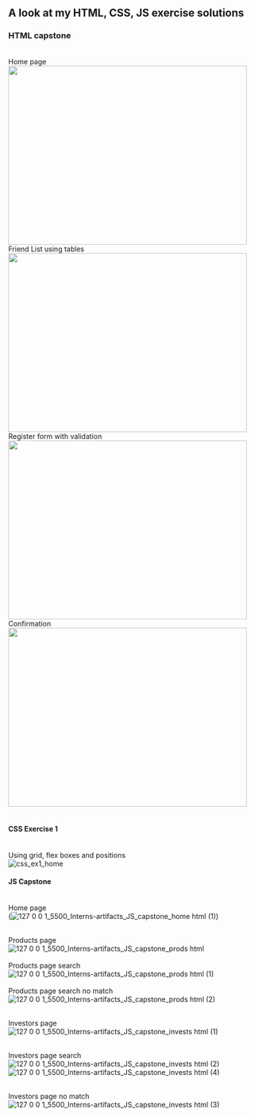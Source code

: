 ## A look at my HTML, CSS, JS exercise solutions
### HTML capstone
<br>Home page<br>
<img src="https://github.com/dpw950/Interns-artifacts/assets/68768878/39db34f1-d877-4b17-a874-2434f38ac859" height="360" width="480">
<br>Friend List using tables<br>
<img src="https://github.com/dpw950/Interns-artifacts/assets/68768878/68375030-0979-4e3e-af89-5e34bb16ad5d" height="360" width="480">
<br>
Register form with validation<br>
<img src="https://github.com/dpw950/Interns-artifacts/assets/68768878/75fc473b-30ee-4044-97e7-56c3b2db48cc" height="360" width="480">
<br>
Confirmation<br>
<img src="https://github.com/dpw950/Interns-artifacts/assets/68768878/7bf5373e-be27-44dd-a2ff-2e95dcf2b37d" height="360" width="480">
<br><br>

#### CSS Exercise 1
<br>Using grid, flex boxes and positions<br>
![css_ex1_home](https://github.com/dpw950/Interns-artifacts/assets/68768878/313217ea-2874-4923-abb1-041b7ab00f55)
<br>

#### JS Capstone
<br>Home page<br>
(![127 0 0 1_5500_Interns-artifacts_JS_capstone_home html (1)](https://github.com/dpw950/Interns-artifacts/assets/68768878/a2b93fcb-066c-4a8c-a1d8-47d6d422d901))
<br>

<br>Products page<br>
![127 0 0 1_5500_Interns-artifacts_JS_capstone_prods html](https://github.com/dpw950/Interns-artifacts/assets/68768878/a7fbeb43-72fd-48b1-988a-42b9f8c140b5)
<br>
<br>Products page search<br>
![127 0 0 1_5500_Interns-artifacts_JS_capstone_prods html (1)](https://github.com/dpw950/Interns-artifacts/assets/68768878/35eef4fb-496f-46a3-a809-7ddec2ffc36d)
<br>
<br>Products page search no match<br>
![127 0 0 1_5500_Interns-artifacts_JS_capstone_prods html (2)](https://github.com/dpw950/Interns-artifacts/assets/68768878/c35d30b3-98e5-4d13-b0be-07ddaa48da2d)
<br>

<br>Investors page<br>
![127 0 0 1_5500_Interns-artifacts_JS_capstone_invests html (1)](https://github.com/dpw950/Interns-artifacts/assets/68768878/a6d09daa-62ce-4867-a58d-21cdaa0e3b04)
<br>

<br>Investors page search<br>
![127 0 0 1_5500_Interns-artifacts_JS_capstone_invests html (2)](https://github.com/dpw950/Interns-artifacts/assets/68768878/5fc1f643-5f25-45c3-a5d2-9c1187aaf0dd)
![127 0 0 1_5500_Interns-artifacts_JS_capstone_invests html (4)](https://github.com/dpw950/Interns-artifacts/assets/68768878/0b22fad6-b6bc-466f-9b1b-9516c9e9b8ab)
<br>

<br>Investors page no match<br>
![127 0 0 1_5500_Interns-artifacts_JS_capstone_invests html (3)](https://github.com/dpw950/Interns-artifacts/assets/68768878/acf143a2-9698-4220-bb6f-1eb44e0a9815)
<br>
